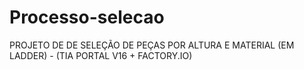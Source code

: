 # Processo-selecao
PROJETO DE DE SELEÇÃO DE PEÇAS POR ALTURA E MATERIAL (EM LADDER) - (TIA PORTAL V16 + FACTORY.IO)
